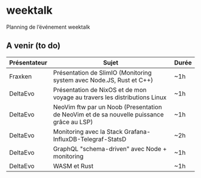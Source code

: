 # weektalk
Planning de l’événement weektalk

## A venir (to do)

| Présentateur | Sujet | Durée |
| --- | --- | --- |
| Fraxken | Présentation de SlimIO (Monitoring system avec Node.JS, Rust et C++) | ~1h |
| DeltaEvo | Présentation de NixOS et de mon voyage au travers les distributions Linux | ~1h |
| DeltaEvo | NeoVim ftw par un Noob (Presentation de NeoVim et de sa nouvelle puissance grâce au LSP) | ~1h |
| DeltaEvo | Monitoring avec la Stack Grafana-InfluxDB-Telegraf-StatsD | ~2h |
| DeltaEvo | GraphQL "schema-driven" avec Node + monitoring | ~1h |
| DeltaEvo | WASM et Rust | ~1h |
